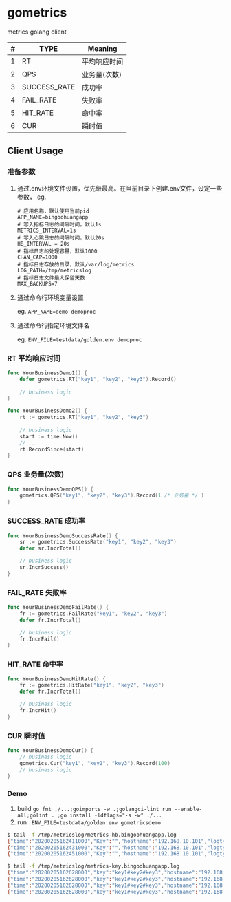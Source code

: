 # gometrics

metrics golang client 

\# | TYPE  | Meaning
---|---|---
1 |RT| 平均响应时间
2| QPS| 业务量(次数)
3 | SUCCESS_RATE | 成功率
4 | FAIL_RATE|失败率
5 | HIT_RATE| 命中率
6 | CUR | 瞬时值

## Client Usage

### 准备参数

1. 通过.env环境文件设置，优先级最高。在当前目录下创建.env文件，设定一些参数， eg.
        
    ```dotenv
    # 应用名称，默认使用当前pid
    APP_NAME=bingoohuangapp
    # 写入指标日志的间隔时间，默认1s
    METRICS_INTERVAL=1s
    # 写入心跳日志的间隔时间，默认20s
    HB_INTERVAL = 20s
    # 指标日志的处理容量，默认1000
    CHAN_CAP=1000
    # 指标日志存放的目录，默认/var/log/metrics
    LOG_PATH=/tmp/metricslog
    # 指标日志文件最大保留天数
    MAX_BACKUPS=7
    ```

1. 通过命令行环境变量设置

    eg. `APP_NAME=demo demoproc`

1. 通过命令行指定环境文件名

    eg. `ENV_FILE=testdata/golden.env demoproc`

### RT 平均响应时间

```go
func YourBusinessDemo1() {
    defer gometrics.RT("key1", "key2", "key3").Record()
    
    // business logic
}

func YourBusinessDemo2() {
    rt := gometrics.RT("key1", "key2", "key3")
    
    // business logic
    start := time.Now()
    // ...
    rt.RecordSince(start)
}
```

### QPS 业务量(次数)

```go
func YourBusinessDemoQPS() {
    gometrics.QPS("key1", "key2", "key3").Record(1 /* 业务量 */ )
}

```

### SUCCESS_RATE 成功率

```go
func YourBusinessDemoSuccessRate() {
    sr := gometrics.SuccessRate("key1", "key2", "key3")
    defer sr.IncrTotal()

    // business logic
    sr.IncrSuccess()
}
```

### FAIL_RATE 失败率

```go
func YourBusinessDemoFailRate() {
    fr := gometrics.FailRate("key1", "key2", "key3")
    defer fr.IncrTotal()

    // business logic
    fr.IncrFail()
}
```

### HIT_RATE 命中率

```go
func YourBusinessDemoHitRate() {
    fr := gometrics.HitRate("key1", "key2", "key3")
    defer fr.IncrTotal()

    // business logic
    fr.IncrHit()
}
```

### CUR 瞬时值

```go
func YourBusinessDemoCur() {
    // business logic
    gometrics.Cur("key1", "key2", "key3").Record(100)
    // business logic
}
```

### Demo

1. build `go fmt ./...;goimports -w .;golangci-lint run --enable-all;golint . ;go install -ldflags="-s -w" ./...`
1. run ` ENV_FILE=testdata/golden.env gometricsdemo`

```bash
$ tail -f /tmp/metricslog/metrics-hb.bingoohuangapp.log  
{"time":"20200205162411000","Key":"","hostname":"192.168.10.101","logtype":"HB","v1":1,"v2":0,"min":0,"max":0}
{"time":"20200205162431000","Key":"","hostname":"192.168.10.101","logtype":"HB","v1":1,"v2":0,"min":0,"max":0}
{"time":"20200205162451000","Key":"","hostname":"192.168.10.101","logtype":"HB","v1":1,"v2":0,"min":0,"max":0}
```

```bash
$ tail -f /tmp/metricslog/metrics-key.bingoohuangapp.log   
{"time":"20200205162628000","key":"key1#key2#key3","hostname":"192.168.10.101","logtype":"FAIL_RATE","v1":0,"v2":2,"min":0,"max":100}
{"time":"20200205162628000","key":"key1#key2#key3","hostname":"192.168.10.101","logtype":"HIT_RATE","v1":1,"v2":2,"min":0,"max":100}
{"time":"20200205162628000","key":"key1#key2#key3","hostname":"192.168.10.101","logtype":"CUR","v1":100,"v2":0,"min":0,"max":0}
{"time":"20200205162628000","key":"key1#key2#key3","hostname":"192.168.10.101","logtype":"RT","v1":193,"v2":1,"min":0,"max":811}
```
